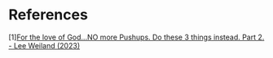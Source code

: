 # References
[1][For the love of God...NO more Pushups. Do these 3 things instead. Part 2. - Lee Weiland (2023)](https://www.youtube.com/watch?v=RdCmHurCBwM)